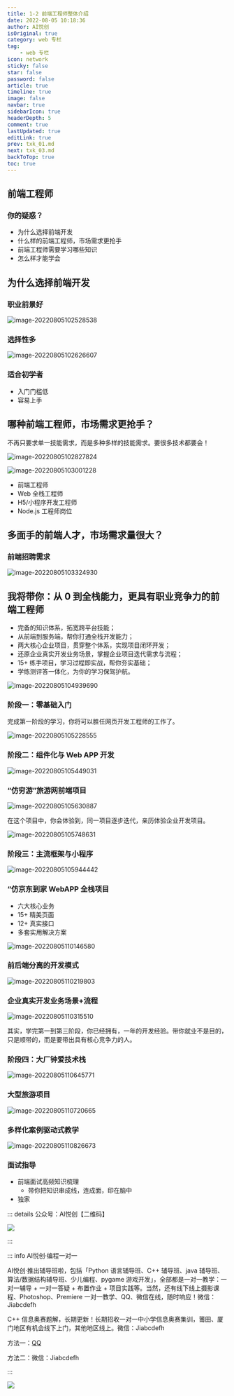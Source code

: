 ```yaml
---
title: 1-2 前端工程师整体介绍 
date: 2022-08-05 10:18:36
author: AI悦创
isOriginal: true
category: web 专栏
tag:
    - web 专栏
icon: network
sticky: false
star: false
password: false
article: true
timeline: true
image: false
navbar: true
sidebarIcon: true
headerDepth: 5
comment: true
lastUpdated: true
editLink: true
prev: txk_01.md
next: txk_03.md
backToTop: true
toc: true
---
```


## 前端工程师

### 你的疑惑？

- 为什么选择前端开发
- 什么样的前端工程师，市场需求更抢手
- 前端工程师需要学习哪些知识
- 怎么样才能学会

## 为什么选择前端开发

### 职业前景好 

![image-20220805102528538](./txk_02.assets/image-20220805102528538.png)

### 选择性多

![image-20220805102626607](./txk_02.assets/image-20220805102626607.png)



### 适合初学者

- 入门门槛低
- 容易上手

## 哪种前端工程师，市场需求更抢手？

不再只要求单一技能需求，而是多种多样的技能需求。要很多技术都要会！

![image-20220805102827824](./txk_02.assets/image-20220805102827824.png)



 ![image-20220805103001228](./txk_02.assets/image-20220805103001228.png)



- 前端工程师
- Web 全栈工程师
- H5/小程序开发工程师
- Node.js 工程师岗位

## 多面手的前端人才，市场需求量很大？

### 前端招聘需求

![image-20220805103324930](./txk_02.assets/image-20220805103324930.png)

## 我将带你：从 0 到全栈能力，更具有职业竞争力的前端工程师

- 完备的知识体系，拓宽跨平台技能；
- 从前端到服务端，帮你打通全栈开发能力；
- 两大核心企业项目，贯穿整个体系，实现项目闭环开发；
- 还原企业真实开发业务场景，掌握企业项目迭代需求与流程；
- 15+ 练手项目，学习过程即实战，帮你夯实基础；
- 学练测评答一体化，为你的学习保驾护航。

![image-20220805104939690](./txk_02.assets/image-20220805104939690.png)

### 阶段一：零基础入门

完成第一阶段的学习，你将可以胜任网页开发工程师的工作了。

![image-20220805105228555](./txk_02.assets/image-20220805105228555.png) 

### 阶段二：组件化与 Web APP 开发

![image-20220805105449031](./txk_02.assets/image-20220805105449031.png)

### “仿穷游”旅游网前端项目

![image-20220805105630887](./txk_02.assets/image-20220805105630887.png)

在这个项目中，你会体验到，同一项目逐步迭代，亲历体验企业开发项目。

![image-20220805105748631](./txk_02.assets/image-20220805105748631.png)

### 阶段三：主流框架与小程序

![image-20220805105944442](./txk_02.assets/image-20220805105944442.png)

### “仿京东到家 WebAPP 全栈项目

- 六大核心业务
- 15+ 精美页面
- 12+ 真实接口
- 多套实用解决方案

![image-20220805110146580](./txk_02.assets/image-20220805110146580.png)

### 前后端分离的开发模式

![image-20220805110219803](./txk_02.assets/image-20220805110219803.png)

### 企业真实开发业务场景+流程

![image-20220805110315510](./txk_02.assets/image-20220805110315510.png)

其实，学完第一到第三阶段，你已经拥有，一年的开发经验。带你就业不是目的，只是顺带的，而是要带出具有核心竞争力的人。

### 阶段四：大厂钟爱技术栈

![image-20220805110645771](./txk_02.assets/image-20220805110645771.png)



### 大型旅游项目

![image-20220805110720665](./txk_02.assets/image-20220805110720665.png)

### 多样化案例驱动式教学

![image-20220805110826673](./txk_02.assets/image-20220805110826673.png)



### 面试指导

- 前端面试高频知识梳理
    - 带你把知识串成线，连成面，印在脑中
- 独家







::: details 公众号：AI悦创【二维码】

![](/gzh.jpg)

:::

::: info AI悦创·编程一对一

AI悦创·推出辅导班啦，包括「Python 语言辅导班、C++ 辅导班、java 辅导班、算法/数据结构辅导班、少儿编程、pygame 游戏开发」，全部都是一对一教学：一对一辅导 + 一对一答疑 + 布置作业 + 项目实践等。当然，还有线下线上摄影课程、Photoshop、Premiere 一对一教学、QQ、微信在线，随时响应！微信：Jiabcdefh

C++ 信息奥赛题解，长期更新！长期招收一对一中小学信息奥赛集训，莆田、厦门地区有机会线下上门，其他地区线上。微信：Jiabcdefh

方法一：[QQ](http://wpa.qq.com/msgrd?v=3&uin=1432803776&site=qq&menu=yes)

方法二：微信：Jiabcdefh

:::

![](/zsxq.jpg)










